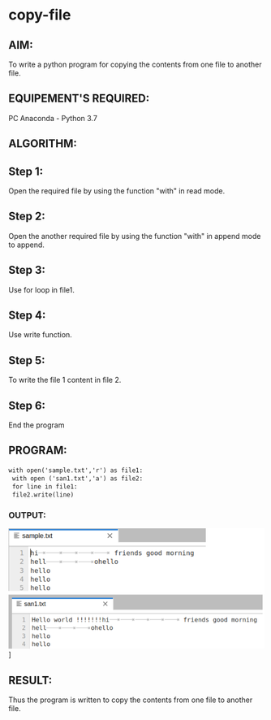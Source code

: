 # copy-file
## AIM:
To write a python program for copying the contents from one file to another file.
## EQUIPEMENT'S REQUIRED: 
PC
Anaconda - Python 3.7
## ALGORITHM: 
## Step 1:
Open the required file by using the function "with" in read mode.
## Step 2:
Open the another required file by using the function "with" in append mode to append.
## Step 3:
Use for loop in file1.
## Step 4:
Use write function.
## Step 5:
To write the file 1 content in file 2.
## Step 6:
End the program

## PROGRAM:
```
with open('sample.txt','r') as file1:
 with open ('san1.txt','a') as file2:
 for line in file1:
 file2.write(line)
 ```
### OUTPUT:
![model](1.png)]


## RESULT:
Thus the program is written to copy the contents from one file to another file.